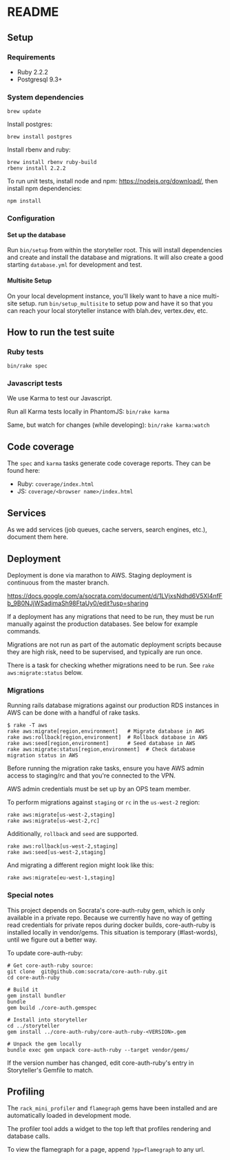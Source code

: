 # README

## Setup

### Requirements
* Ruby 2.2.2
* Postgresql 9.3+

### System dependencies

```
brew update
```

Install postgres:

```
brew install postgres
```

Install rbenv and ruby:

```
brew install rbenv ruby-build
rbenv install 2.2.2
```

To run unit tests, install node and npm: https://nodejs.org/download/,
then install npm dependencies:

```
npm install
```

### Configuration

#### Set up the database

Run `bin/setup` from within the storyteller root. This will install
dependencies and create and install the database and migrations. It will also
create a good starting `database.yml` for development and test.

#### Multisite Setup

On your local development instance, you'll likely want to have a nice multi-site
setup. run `bin/setup_multisite` to setup pow and have it so that you can reach
your local storyteller instance with blah.dev, vertex.dev, etc.

## How to run the test suite

### Ruby tests
`bin/rake spec`

### Javascript tests

We use Karma to test our Javascript.

Run all Karma tests locally in PhantomJS:
`bin/rake karma`

Same, but watch for changes (while developing):
`bin/rake karma:watch`

## Code coverage
The ```spec``` and ```karma``` tasks generate code coverage reports. They can be found here:

* Ruby: ```coverage/index.html```
* JS: ```coverage/<browser name>/index.html```

## Services

As we add services (job queues, cache servers, search engines, etc.), document them here.

## Deployment

Deployment is done via marathon to AWS. Staging deployment is continuous from
the master branch.

https://docs.google.com/a/socrata.com/document/d/1LVjxsNdhd6V5XI4nfFb_9B0NJjWSadimaSh98FtaUy0/edit?usp=sharing

If a deployment has any migrations that need to be run, they must be run
manually against the production databases. See below for example commands.

Migrations are not run as part of the automatic deployment scripts because
they are high risk, need to be supervised, and typically are run once.

There is a task for checking whether migrations need to be run. See `rake aws:migrate:status` below.

### Migrations

Running rails database migrations against our production RDS
instances in AWS can be done with a handful of rake tasks.

```
$ rake -T aws
rake aws:migrate[region,environment]   # Migrate database in AWS
rake aws:rollback[region,environment]  # Rollback database in AWS
rake aws:seed[region,environment]      # Seed database in AWS
rake aws:migrate:status[region,environment]  # Check database migration status in AWS
```

Before running the migration rake tasks, ensure you have AWS admin access to staging/rc
and that you're connected to the VPN.

AWS admin credentials must be set up by an OPS team member.

To perform migrations against `staging` or `rc` in the `us-west-2` region:

```
rake aws:migrate[us-west-2,staging]
rake aws:migrate[us-west-2,rc]
```

Additionally, `rollback` and `seed` are supported.

```
rake aws:rollback[us-west-2,staging]
rake aws:seed[us-west-2,staging]
```

And migrating a different region might look like this:

```
rake aws:migrate[eu-west-1,staging]
```

### Special notes

This project depends on Socrata's core-auth-ruby gem, which is only available
in a private repo. Because we currently have no way of getting read credentials
for private repos during docker builds, core-auth-ruby is installed locally in
vendor/gems. This situation is temporary (#last-words), until we figure out a
better way.

To update core-auth-ruby:
```
# Get core-auth-ruby source:
git clone  git@github.com:socrata/core-auth-ruby.git
cd core-auth-ruby

# Build it
gem install bundler
bundle
gem build ./core-auth.gemspec

# Install into storyteller
cd ../storyteller
gem install ../core-auth-ruby/core-auth-ruby-<VERSION>.gem

# Unpack the gem locally
bundle exec gem unpack core-auth-ruby --target vendor/gems/
```

If the version number has changed, edit core-auth-ruby's entry in Storyteller's
Gemfile to match.

## Profiling

The `rack_mini_profiler` and `flamegraph` gems have been installed and are automatically
loaded in development mode.

The profiler tool adds a widget to the top left that profiles rendering and database calls.

To view the flamegraph for a page, append `?pp=flamegraph` to any url.
